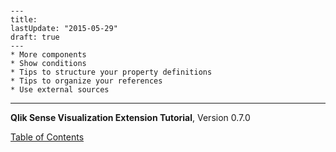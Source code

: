 # 

	---
	title:
	lastUpdate: "2015-05-29"
	draft: true
	---
	* More components
	* Show conditions
	* Tips to structure your property definitions
	* Tips to organize your references
	* Use external sources

---
**Qlik Sense Visualization Extension Tutorial**, Version 0.7.0<br/>


[Table of Contents](https://github.com/stefanwalther/qliksense-extension-tutorial/blob/master/tutorial/readme.md)